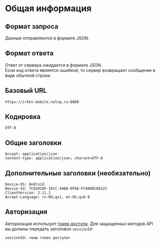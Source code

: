 # Общая информация

## Формат запроса

Данные отправляются в формате JSON.

## Формат ответа

Ответ от сервера ожидается в формате JSON.    
Если код ответа является ошибкой, то сервер возвращает сообщение в виде обычной строки.

## Базовый URL

`https://irkkt-mobile.nalog.ru:8888`

## Кодировка

`UTF-8`

## Общие заголовки

`Accept: application/json`  
`Content-type: application/json; charset=UTF-8`

## Дополнительные заголовки (необязательно)

`Device-OS: Android`  
`Device-Id: 7C82010F-16CC-446B-8F66-FC4080C66521`  
`ClientVersion: 2.11.1`  
`Accept-Language: ru-RU;q=1, en-US;q=0.9`

## Авторизация

Авторизация использует [токен доступа](./terms.md#%D1%82%D0%BE%D0%BA%D0%B5%D0%BD-%D0%B4%D0%BE%D1%81%D1%82%D1%83%D0%BF%D0%B0). Для защищенных методов API вы должны передать заголовок `sessionId`:

`sessionId: <ваш токен доступа>`
